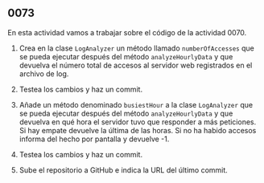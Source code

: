 ## 0073

En esta actividad vamos a trabajar sobre el código de la actividad 0070.

1. Crea en la clase `LogAnalyzer` un método llamado `numberOfAccesses` que se pueda ejecutar después del método `analyzeHourlyData` y que devuelva el número total de accesos al servidor web registrados en el archivo de log. 

2. Testea los cambios y haz un commit.

5. Añade un método denominado `busiestHour` a la clase `LogAnalyzer` que se pueda ejecutar después del método `analyzeHourlyData` y que devuelva en qué hora el servidor tuvo que responder a más peticiones. Si hay empate devuelve la última de las horas. Si no ha habido accesos informa del hecho por pantalla y devuelve -1.

6. Testea los cambios y haz un commit.

11. Sube el repositorio a GitHub e indica la URL del último commit.
